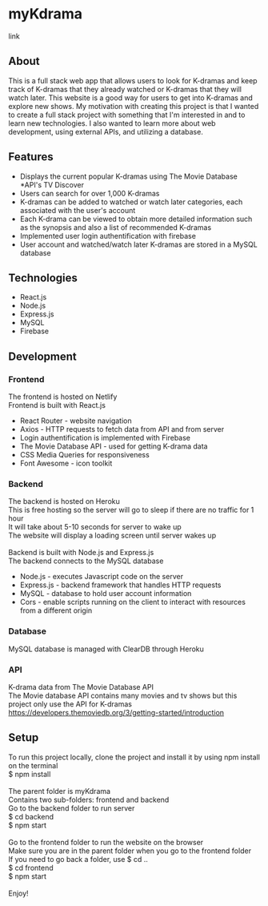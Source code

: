 # myKdrama
link

## About
This is a full stack web app that allows users to look for K-dramas and keep track of K-dramas that they already watched or K-dramas that they will watch later. This website is a good way for users to get into K-dramas and explore new shows. My motivation with creating this project is that I wanted to create a full stack project with something that I'm interested in and to learn new technologies. I also wanted to learn more about web development, using external APIs, and utilizing a database.


## Features
* Displays the current popular K-dramas using The Movie Database *API's TV Discover
* Users can search for over 1,000 K-dramas
* K-dramas can be added to watched or watch later categories, each associated with the user's account
* Each K-drama can be viewed to obtain more detailed information such as the synopsis and also a list of recommended K-dramas
* Implemented user login authentification with firebase
* User account and watched/watch later K-dramas are stored in a MySQL database


## Technologies
* React.js
* Node.js
* Express.js
* MySQL
* Firebase


## Development

### Frontend
The frontend is hosted on Netlify\
Frontend is built with React.js
* React Router - website navigation
* Axios - HTTP requests to fetch data from API and from server
* Login authentification is implemented with Firebase
* The Movie Database API - used for getting K-drama data
* CSS Media Queries for responsiveness
* Font Awesome - icon toolkit

### Backend
The backend is hosted on Heroku\
This is free hosting so the server will go to sleep if there are no traffic for 1 hour\
It will take about 5-10 seconds for server to wake up\
The website will display a loading screen until server wakes up\
\
Backend is built with Node.js and Express.js\
The backend connects to the MySQL database
* Node.js - executes Javascript code on the server
* Express.js - backend framework that handles HTTP requests
* MySQL - database to hold user account information
* Cors - enable scripts running on the client to interact with resources from a different origin

### Database
MySQL database is managed with ClearDB through Heroku

### API
K-drama data from The Movie Database API\
The Movie database API contains many movies and tv shows but this project only use the API for K-dramas\
https://developers.themoviedb.org/3/getting-started/introduction


## Setup
To run this project locally, clone the project and install it by using npm install on the terminal\
$ npm install\
\
The parent folder is myKdrama\
Contains two sub-folders: frontend and backend\
Go to the backend folder to run server\
$ cd backend\
$ npm start\
\
Go to the frontend folder to run the website on the browser\
Make sure you are in the parent folder when you go to the frontend folder\
If you need to go back a folder, use $ cd ..\
$ cd frontend\
$ npm start\
\
Enjoy!